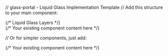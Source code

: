 
// glass-portal - Liquid Glass Implementation Template
// Add this structure to your main component:

<div className="liquid-glass-container">
  {/* Liquid Glass Layers */}
  <div className="liquid-glass-filter" />
  <div className="liquid-glass-overlay" />
  <div className="liquid-glass-specular" />
  <div className="liquid-glass-content">
    {/* Your existing component content here */}
  </div>
</div>

// Or for simpler components, just add:
<div className="liquid-glass">
  {/* Your existing component content here */}
</div>
